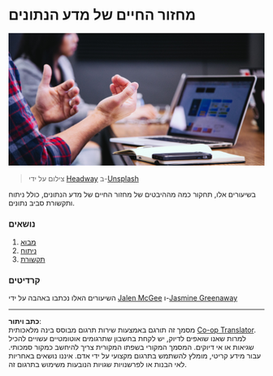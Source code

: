 <!--
CO_OP_TRANSLATOR_METADATA:
{
  "original_hash": "dd173fd30fc039a7a299898920680723",
  "translation_date": "2025-08-28T15:22:24+00:00",
  "source_file": "4-Data-Science-Lifecycle/README.md",
  "language_code": "he"
}
-->
# מחזור החיים של מדע הנתונים

![communication](../../../translated_images/communication.06d8e2a88d30d168d661ad9f9f0a4f947ebff3719719cfdaf9ed00a406a01ead.he.jpg)  
> צילום על ידי <a href="https://unsplash.com/@headwayio?utm_source=unsplash&utm_medium=referral&utm_content=creditCopyText">Headway</a> ב-<a href="https://unsplash.com/s/photos/communication?utm_source=unsplash&utm_medium=referral&utm_content=creditCopyText">Unsplash</a>  

בשיעורים אלו, תחקור כמה מההיבטים של מחזור החיים של מדע הנתונים, כולל ניתוח ותקשורת סביב נתונים.

### נושאים

1. [מבוא](14-Introduction/README.md)  
2. [ניתוח](15-analyzing/README.md)  
3. [תקשורת](16-communication/README.md)  

### קרדיטים

השיעורים האלו נכתבו באהבה על ידי [Jalen McGee](https://twitter.com/JalenMCG) ו-[Jasmine Greenaway](https://twitter.com/paladique)  

---

**כתב ויתור**:  
מסמך זה תורגם באמצעות שירות תרגום מבוסס בינה מלאכותית [Co-op Translator](https://github.com/Azure/co-op-translator). למרות שאנו שואפים לדיוק, יש לקחת בחשבון שתרגומים אוטומטיים עשויים להכיל שגיאות או אי דיוקים. המסמך המקורי בשפתו המקורית צריך להיחשב כמקור סמכותי. עבור מידע קריטי, מומלץ להשתמש בתרגום מקצועי על ידי אדם. איננו נושאים באחריות לאי הבנות או לפרשנויות שגויות הנובעות משימוש בתרגום זה.